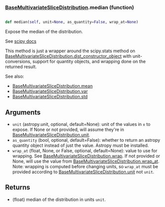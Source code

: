 ### [BaseMultivariateSliceDistribution](BaseMultivariateSliceDistribution.md).median (function)


```py

def median(self, unit=None, as_quantity=False, wrap_at=None)

```



Expose the median of the distribution.

See [scipy docs](https://docs.scipy.org/doc/scipy/reference/generated/scipy.stats.rv_continuous.median.html)

This method is just a wrapper around the scipy.stats method on
[BaseMultivariateSliceDistribution.dist_constructor_object](BaseMultivariateSliceDistribution.dist_constructor_object.md) with unit-conversions, support for
quantity objects, and wrapping done on the returned result.

See also:

* [BaseMultivariateSliceDistribution.mean](BaseMultivariateSliceDistribution.mean.md)
* [BaseMultivariateSliceDistribution.var](BaseMultivariateSliceDistribution.var.md)
* [BaseMultivariateSliceDistribution.std](BaseMultivariateSliceDistribution.std.md)

Arguments
----------
* `unit` (astropy.unit, optional, default=None): unit of the values
    in `x` to expose.  If None or not provided, will assume they're in
    [BaseMultivariateSliceDistribution.unit](BaseMultivariateSliceDistribution.unit.md).
* `as_quantity` (bool, optional, default=False): whether to return an
    astropy quantity object instead of just the value.  Astropy must
    be installed.
* `wrap_at` (float, None, or False, optional, default=None): value to
    use for wrapping.  See [BaseMultivariateSliceDistribution.wrap](BaseMultivariateSliceDistribution.wrap.md).  If not provided or None,
    will use the value from [BaseMultivariateSliceDistribution.wrap_at](BaseMultivariateSliceDistribution.wrap_at.md).  Note: wrapping is
    computed before changing units, so `wrap_at` must be provided
    according to [BaseMultivariateSliceDistribution.unit](BaseMultivariateSliceDistribution.unit.md) not `unit`.

Returns
---------
* (float) median of the distribution in units `unit`.

